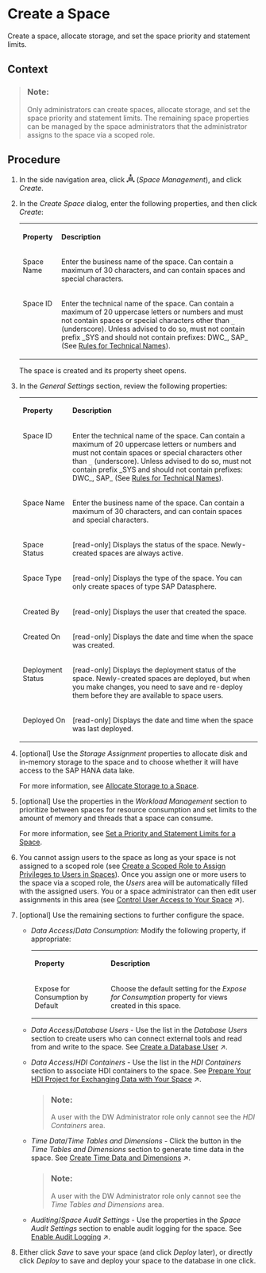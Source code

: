 <!-- loiobbd41b82ad4d4d9ba91341545f0b37e7 -->

# Create a Space

Create a space, allocate storage, and set the space priority and statement limits.



<a name="loiobbd41b82ad4d4d9ba91341545f0b37e7__context_owz_zmt_vrb"/>

## Context

> ### Note:  
> Only administrators can create spaces, allocate storage, and set the space priority and statement limits. The remaining space properties can be managed by the space administrators that the administrator assigns to the space via a scoped role.



## Procedure

1.  In the side navigation area, click ![](../images/Space_Management_a868247.png) \(*Space Management*\), and click *Create*.

2.  In the *Create Space* dialog, enter the following properties, and then click *Create*:


    <table>
    <tr>
    <th valign="top">

    Property


    
    </th>
    <th valign="top">

    Description


    
    </th>
    </tr>
    <tr>
    <td valign="top">
    
    Space Name


    
    </td>
    <td valign="top">
    
    Enter the business name of the space. Can contain a maximum of 30 characters, and can contain spaces and special characters.


    
    </td>
    </tr>
    <tr>
    <td valign="top">
    
    Space ID


    
    </td>
    <td valign="top">
    
    Enter the technical name of the space. Can contain a maximum of 20 uppercase letters or numbers and must not contain spaces or special characters other than `_` \(underscore\). Unless advised to do so, must not contain prefix \_SYS and should not contain prefixes: DWC\_, SAP\_ \(See [Rules for Technical Names](rules-for-technical-names-982f9a3.md)\).


    
    </td>
    </tr>
    </table>
    
    The space is created and its property sheet opens.

3.  In the *General Settings* section, review the following properties:


    <table>
    <tr>
    <th valign="top">

    Property


    
    </th>
    <th valign="top">

    Description


    
    </th>
    </tr>
    <tr>
    <td valign="top">
    
    Space ID


    
    </td>
    <td valign="top">
    
    Enter the technical name of the space. Can contain a maximum of 20 uppercase letters or numbers and must not contain spaces or special characters other than `_` \(underscore\). Unless advised to do so, must not contain prefix \_SYS and should not contain prefixes: DWC\_, SAP\_ \(See [Rules for Technical Names](rules-for-technical-names-982f9a3.md)\).


    
    </td>
    </tr>
    <tr>
    <td valign="top">
    
    Space Name


    
    </td>
    <td valign="top">
    
    Enter the business name of the space. Can contain a maximum of 30 characters, and can contain spaces and special characters.


    
    </td>
    </tr>
    <tr>
    <td valign="top">
    
    Space Status


    
    </td>
    <td valign="top">
    
    \[read-only\] Displays the status of the space. Newly-created spaces are always active.


    
    </td>
    </tr>
    <tr>
    <td valign="top">
    
    Space Type


    
    </td>
    <td valign="top">
    
    \[read-only\] Displays the type of the space. You can only create spaces of type SAP Datasphere.


    
    </td>
    </tr>
    <tr>
    <td valign="top">
    
    Created By


    
    </td>
    <td valign="top">
    
    \[read-only\] Displays the user that created the space.


    
    </td>
    </tr>
    <tr>
    <td valign="top">
    
    Created On


    
    </td>
    <td valign="top">
    
    \[read-only\] Displays the date and time when the space was created.


    
    </td>
    </tr>
    <tr>
    <td valign="top">
    
    Deployment Status


    
    </td>
    <td valign="top">
    
    \[read-only\] Displays the deployment status of the space. Newly-created spaces are deployed, but when you make changes, you need to save and re-deploy them before they are available to space users.


    
    </td>
    </tr>
    <tr>
    <td valign="top">
    
    Deployed On


    
    </td>
    <td valign="top">
    
    \[read-only\] Displays the date and time when the space was last deployed.


    
    </td>
    </tr>
    </table>
    
4.  \[optional\] Use the *Storage Assignment* properties to allocate disk and in-memory storage to the space and to choose whether it will have access to the SAP HANA data lake.

    For more information, see [Allocate Storage to a Space](allocate-storage-to-a-space-f414c3d.md).

5.  \[optional\] Use the properties in the *Workload Management* section to prioritize between spaces for resource consumption and set limits to the amount of memory and threads that a space can consume.

    For more information, see [Set a Priority and Statement Limits for a Space](set-a-priority-and-statement-limits-for-a-space-d66ac1e.md).

6.  You cannot assign users to the space as long as your space is not assigned to a scoped role \(see [Create a Scoped Role to Assign Privileges to Users in Spaces](../Managing-Users-and-Roles/create-a-scoped-role-to-assign-privileges-to-users-in-spaces-b5c4e0b.md)\). Once you assign one or more users to the space via a scoped role, the *Users* area will be automatically filled with the assigned users. You or a space administrator can then edit user assignments in this area \(see [Control User Access to Your Space](https://help.sap.com/viewer/be5967d099974c69b77f4549425ca4c0/cloud/en-US/9d59fe511ae644d98384897443054c16.html "You can assign users to your space and manage them.") :arrow_upper_right:\).

7.  \[optional\] Use the remaining sections to further configure the space.

    -   *Data Access*/*Data Consumption*: Modify the following property, if appropriate:


        <table>
        <tr>
        <th valign="top">

        Property


        
        </th>
        <th valign="top">

        Description


        
        </th>
        </tr>
        <tr>
        <td valign="top">
        
        Expose for Consumption by Default


        
        </td>
        <td valign="top">
        
        Choose the default setting for the *Expose for Consumption* property for views created in this space.


        
        </td>
        </tr>
        </table>
        
    -   *Data Access*/*Database Users* - Use the list in the *Database Users* section to create users who can connect external tools and read from and write to the space. See [Create a Database User](https://help.sap.com/viewer/be5967d099974c69b77f4549425ca4c0/cloud/en-US/798e3fd6707940c3bd2219b2d1ebaac2.html "Users with the DW Space Administrator role can create database users, granting them privileges to read from and/or write to an Open SQL schema with restricted access to the space schema.") :arrow_upper_right:.
    -   *Data Access*/*HDI Containers* - Use the list in the *HDI Containers* section to associate HDI containers to the space. See [Prepare Your HDI Project for Exchanging Data with Your Space](https://help.sap.com/viewer/be5967d099974c69b77f4549425ca4c0/cloud/en-US/a94e1637db484a5c8ec2da83cfa75156.html "To allow your SAP Datasphere space to read from and, if appropriate, write to the HDI container, you must configure your HDI project to build on your SAP Datasphere tenant and define the appropriate roles.") :arrow_upper_right:.

        > ### Note:  
        > A user with the DW Administrator role only cannot see the *HDI Containers* area.

    -   *Time Data*/*Time Tables and Dimensions* - Click the button in the *Time Tables and Dimensions* section to generate time data in the space. See [Create Time Data and Dimensions](https://help.sap.com/viewer/be5967d099974c69b77f4549425ca4c0/cloud/en-US/c5cfce4d22b04650b2fd6078762cdeb9.html "Create a time table and dimension views in your space to provide standardized time data for your analyses. The time table contains a record for each day in the specified period (by default from 1900 to 2050), and the dimension views allow you to work with this date data at a granularity of day, week, month, quarter, and year, and to drill down and up in hierarchies.") :arrow_upper_right:.

        > ### Note:  
        > A user with the DW Administrator role only cannot see the *Time Tables and Dimensions* area.

    -   *Auditing*/*Space Audit Settings* - Use the properties in the *Space Audit Settings* section to enable audit logging for the space. See [Enable Audit Logging](https://help.sap.com/viewer/be5967d099974c69b77f4549425ca4c0/cloud/en-US/266553976e1c4db9aaa28a75e2308b77.html "You can enable audit logs for your space so that read and change actions (policies) are recorded. Administrators can then analyze who did what and when in the database.") :arrow_upper_right:.

8.  Either click *Save* to save your space \(and click *Deploy* later\), or directly click *Deploy* to save and deploy your space to the database in one click.


